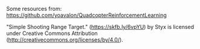 Some resources from:
https://github.com/yoavalon/QuadcopterReinforcementLearning

"Simple Shooting Range Target." (https://skfb.ly/6vpYU) by Styx is licensed under Creative Commons Attribution (http://creativecommons.org/licenses/by/4.0/).